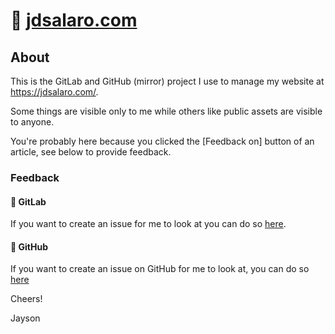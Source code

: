 
# 🔗 [jdsalaro.com](https://jdsalaro.com)

## About

This is the GitLab and GitHub (mirror) project I use to manage my website at https://jdsalaro.com/.

Some things are visible only to me while others like public assets are visible to anyone.

You're probably here because you clicked the [Feedback on] button of an article, see below to provide feedback.

### Feedback

#### 🦊 GitLab 

If you want to create an issue for me to look at you can do so [here](https://gitlab.com/jdsalaro/jdsalaro.com/-/issues/new).

#### 🐙 GitHub 

If you want to create an issue on GitHub for me to look at, you can do so [here](https://github.com/jdsalaro/jdsalaro.com/issues)

Cheers!

Jayson
